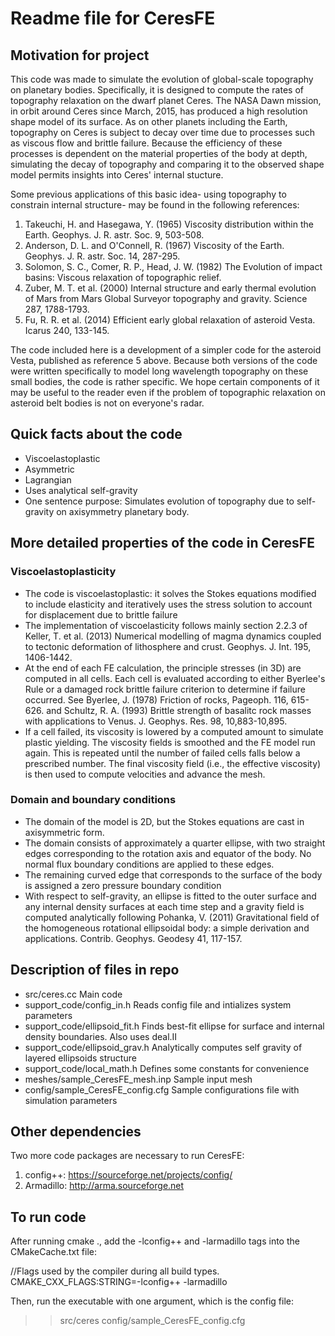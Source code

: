 Readme file for CeresFE
=======================

Motivation for project
----------------------

This code was made to simulate the evolution of global-scale topography on planetary bodies.  Specifically, it is designed to compute the rates of topography relaxation on the dwarf planet Ceres.  The NASA Dawn mission, in orbit around Ceres since March, 2015, has produced a high resolution shape model of its surface.  As on other planets including the Earth, topography on Ceres is subject to decay over time due to processes such as viscous flow and brittle failure.  Because the efficiency of these processes is dependent on the material properties of the body at depth, simulating the decay of topography and comparing it to the observed shape model permits insights into Ceres' internal stucture. 

Some previous applications of this basic idea- using topography to constrain internal structure- may be found in the following references:  

 1. Takeuchi, H. and Hasegawa, Y. (1965) Viscosity distribution within the Earth. Geophys. J. R. astr. Soc. 9, 503-508.
 2. Anderson, D. L. and O'Connell, R. (1967) Viscosity of the Earth. Geophys. J. R. astr. Soc. 14, 287-295.
 3. Solomon, S. C., Comer, R. P., Head, J. W. (1982) The Evolution of impact basins: Viscous relaxation of topographic relief.
 4. Zuber, M. T. et al. (2000) Internal structure and early thermal evolution of Mars from Mars Global Surveyor topography and gravity. Science 287, 1788-1793.
 5. Fu, R. R. et al. (2014) Efficient early global relaxation of asteroid Vesta. Icarus 240, 133-145.

The code included here is a development of a simpler code for the asteroid Vesta, published as reference 5 above.  Because both versions of the code were written specifically to model long wavelength topography on these small bodies, the code is rather specific.  We hope certain components of it may be useful to the reader even if the problem of topographic relaxation on asteroid belt bodies is not on everyone's radar. 



Quick facts about the code
--------------------------

* Viscoelastoplastic
* Asymmetric
* Lagrangian
* Uses analytical self-gravity
* One sentence purpose: Simulates evolution of topography due to self-gravity on axisymmetry planetary body.

More detailed properties of the code in CeresFE
-----------------------------------------------

### Viscoelastoplasticity

* The code is viscoelastoplastic: it solves the Stokes equations modified to include elasticity and iteratively uses the stress solution to account for displacement due to brittle failure
* The implementation of viscoelasticity follows mainly section 2.2.3 of Keller, T. et al. (2013) Numerical modelling of magma dynamics coupled to tectonic deformation of lithosphere and crust. Geophys. J. Int. 195, 1406-1442.
* At the end of each FE calculation, the principle stresses (in 3D) are computed in all cells.  Each cell is evaluated according to either Byerlee's Rule or a damaged rock brittle failure criterion to determine if failure occurred.  See Byerlee, J. (1978) Friction of rocks, Pageoph. 116, 615-626. and Schultz, R. A. (1993) Brittle strength of basalitc rock masses with applications to Venus. J. Geophys. Res. 98, 10,883-10,895. 
* If a cell failed, its viscosity is lowered by a computed amount to simulate plastic yielding.  The viscosity fields is smoothed and the FE model run again.  This is repeated until the number of failed cells falls below a prescribed number.  The final viscosity field (i.e., the effective viscosity) is then used to compute velocities and advance the mesh.  

### Domain and boundary conditions

* The domain of the model is 2D, but the Stokes equations are cast in axisymmetric form.
* The domain consists of approximately a quarter ellipse, with two straight edges corresponding to the rotation axis and equator of the body.  No normal flux boundary conditions are applied to these edges.
* The remaining curved edge that corresponds to the surface of the body is assigned a zero pressure boundary condition
* With respect to self-gravity, an ellipse is fitted to the outer surface and any internal density surfaces at each time step and a gravity field is computed analytically following Pohanka, V. (2011) Gravitational field of the homogeneous rotational ellipsoidal body: a simple derivation and applications. Contrib. Geophys. Geodesy 41, 117-157. 


Description of files in repo
----------------------------

* src/ceres.cc 											Main code
* support_code/config_in.h					Reads config file and intializes system parameters
* support_code/ellipsoid_fit.h			Finds best-fit ellipse for surface and internal density boundaries.  Also uses deal.II
* support_code/ellipsoid_grav.h			Analytically computes self gravity of layered ellipsoids structure
* support_code/local_math.h					Defines some constants for convenience
* meshes/sample_CeresFE_mesh.inp		Sample input mesh
* config/sample_CeresFE_config.cfg	Sample configurations file with simulation parameters

Other dependencies
------------------

Two more code packages are necessary to run CeresFE:

1. config++: https://sourceforge.net/projects/config/
2. Armadillo: http://arma.sourceforge.net

To run code
-----------

After running cmake ., add the -lconfig++ and -larmadillo tags into the CMakeCache.txt file:

//Flags used by the compiler during all build types.
CMAKE_CXX_FLAGS:STRING=-lconfig++ -larmadillo

Then, run the executable with one argument, which is the config file:

>>src/ceres config/sample_CeresFE_config.cfg






